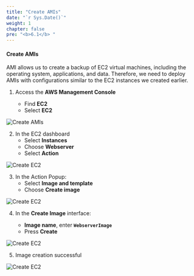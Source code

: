 ```yaml
---
title: "Create AMIs"
date: "`r Sys.Date()`" 
weight: 1 
chapter: false
pre: "<b>6.1</b> "
---
```


#### Create AMIs

AMI allows us to create a backup of EC2 virtual machines, including the operating system, applications, and data. Therefore, we need to deploy AMIs with configurations similar to the EC2 instances we created earlier.

1. Access the **AWS Management Console**

   - Find **EC2**
   - Select **EC2**

![Create AMIs](/images/3/create-ec2/001.png?featherlight=false&width=90pc)


2. In the EC2 dashboard
   - Select **Instances**
   - Choose **Webserver**
   - Select **Action**

![Create EC2](/images/6/001.png?featherlight=false&width=90pc)

3. In the Action Popup:
   - Select **Image and template**
   - Choose **Create image**

![Create EC2](/images/6/002.png?featherlight=false&width=90pc)

4. In the **Create Image** interface:
   
   - **Image name**, enter **```WebserverImage```**
   - Press **Create**

![Create EC2](/images/6/003.png?featherlight=false&width=90pc)

5. Image creation successful

![Create EC2](/images/6/004.png?featherlight=false&width=90pc)

